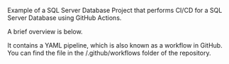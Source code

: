 Example of a SQL Server Database Project that performs CI/CD for a SQL Server Database using GitHub Actions. 

A brief overview is below. 

It contains a YAML pipeline, which is also known as a workflow in GitHub. You can find the file in the /.github/workflows folder of the repository.

